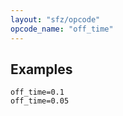 ```yaml
---
layout: "sfz/opcode"
opcode_name: "off_time"
---
```


## Examples

```
off_time=0.1
off_time=0.05
```

